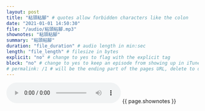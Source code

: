```yaml
---
layout: post
title: "粘頭粘腳" # quotes allow forbidden characters like the colon
date: "2021-01-01 14:50:30"
file: "/audio/粘頭粘腳.mp3"
shownotes: "粘頭粘腳"
summary: "粘頭粘腳"
duration: "file_duration" # audio length in min:sec
length: "file_length" # filesize in bytes
explicit: "no" # change to yes to flag with the explicit tag
block: "no" # change to yes to keep an episode from showing up in iTunes
# permalink: /1 # will be the ending part of the pages URL, delete to default to the title
---
```


<audio controls>
<source src="{{site.url}}{{site.baseurl}}{{ page.file }}" type="audio/x-mp3">
Your browser does not support the audio element.
</audio>
{{ page.shownotes }}
